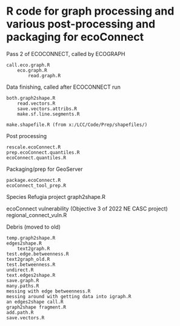 # R code for graph processing and various post-processing and packaging for ecoConnect 

Pass 2 of ECOCONNECT, called by ECOGRAPH

	call.eco.graph.R
		eco.graph.R
			read.graph.R

		
Data finishing, called after ECOCONNECT run

	both.graph2shape.R
		read.vectors.R
		save.vectors.attribs.R
		make.sf.line.segments.R
	
	make.shapefile.R (from x:/LCC/Code/Prep/shapefiles/)


Post processing
	
	rescale.ecoConnect.R
	prep.ecoConnect.quantiles.R
	ecoConnect.quantiles.R


Packaging/prep for GeoServer

	package.ecoConnect.R
	ecoConnect_tool_prep.R


Species Refugia project
	graph2shape.R


ecoConnect vulnerability (Objective 3 of 2022 NE CASC project)
	regional_connect_vuln.R


Debris (moved to old\)

	temp.graph2shape.R
	edges2shape.R
		text2graph.R
	test.edge.betweenness.R
	text2graph_old.R
	test.betweenness.R
	undirect.R
	text.edges2shape.R
	save.graph.R
	many.paths.R
	messing with edge betweenness.R
	messing around with getting data into igraph.R
	an edges2shape call.R
	graph2shape fragment.R
	add.path.R
	save.vectors.R
